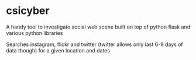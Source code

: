 # csicyber

A handy tool to investigate social web scene built on top of python flask and various python libraries

Searches instagram, flickr and twitter (twitter allows only last 6-9 days of data though) for a given location and dates
